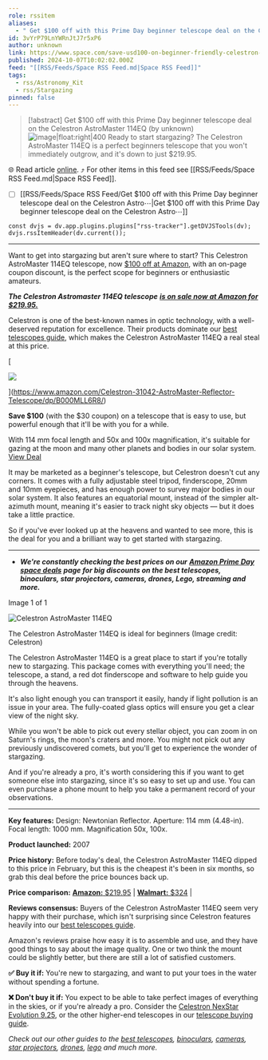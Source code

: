 ```yaml
---
role: rssitem
aliases:
  - " Get $100 off with this Prime Day beginner telescope deal on the Celestron AstroMaster 114EQ "
id: 3vYrP79LnYWRnJtJ7r5xP6
author: unknown
link: https://www.space.com/save-usd100-on-beginner-friendly-celestron-astromaster-114eq-at-amazon-prime-day-october-2024
published: 2024-10-07T10:02:02.000Z
feed: "[[RSS/Feeds/Space RSS Feed.md|Space RSS Feed]]"
tags:
  - rss/Astronomy_Kit
  - rss/Stargazing
pinned: false
---
```


> [!abstract]  Get $100 off with this Prime Day beginner telescope deal on the Celestron AstroMaster 114EQ  (by unknown)
> ![image|float:right|400](https://cdn.mos.cms.futurecdn.net/4NgoEMy3qf4NU2AHuPsXmF.jpg) Ready to start stargazing? The Celestron AstroMaster 114EQ is a perfect beginners telescope that you won't immediately outgrow, and it's down to just $219.95.

🌐 Read article [online](https://www.space.com/save-usd100-on-beginner-friendly-celestron-astromaster-114eq-at-amazon-prime-day-october-2024). ⤴ For other items in this feed see [[RSS/Feeds/Space RSS Feed.md|Space RSS Feed]].

- [ ] [[RSS/Feeds/Space RSS Feed/Get $100 off with this Prime Day beginner telescope deal on the Celestron Astro⋯|Get $100 off with this Prime Day beginner telescope deal on the Celestron Astro⋯]]

~~~dataviewjs
const dvjs = dv.app.plugins.plugins["rss-tracker"].getDVJSTools(dv);
dvjs.rssItemHeader(dv.current());
~~~

- - -

Want to get into stargazing but aren't sure where to start? This Celestron AstroMaster 114EQ telescope, now [$100 off at Amazon](https://www.amazon.com/Celestron-31042-AstroMaster-Reflector-Telescope/dp/B000MLL6R8/), with an on-page coupon discount, is the perfect scope for beginners or enthusiastic amateurs.

_**The Celestron Astromaster 114EQ telescope**_ [_**is on sale now at Amazon for $219.95.**_](https://www.amazon.com/Celestron-31042-AstroMaster-Reflector-Telescope/dp/B000MLL6R8/)

Celestron is one of the best-known names in optic technology, with a well-deserved reputation for excellence. Their products dominate our [best telescopes guide](https://www.space.com/15693-telescopes-beginners-telescope-reviews-buying-guide.html), which makes the Celestron AstroMaster 114EQ a real steal at this price.[](https://www.amazon.com/Celestron-31042-AstroMaster-Reflector-Telescope/dp/B000MLL6R8/)

[

![](https://cdn.mos.cms.futurecdn.net/WACNdiWczxPF6TrMK7sE7U.jpg)







](https://www.amazon.com/Celestron-31042-AstroMaster-Reflector-Telescope/dp/B000MLL6R8/)

[](https://www.amazon.com/Celestron-31042-AstroMaster-Reflector-Telescope/dp/B000MLL6R8/)**Save $100** (with the $30 coupon) on a telescope that is easy to use, but powerful enough that it'll be with you for a while.

With 114 mm focal length and 50x and 100x magnification, it's suitable for gazing at the moon and many other planets and bodies in our solar system.  
[View Deal](https://www.amazon.com/Celestron-31042-AstroMaster-Reflector-Telescope/dp/B000MLL6R8/)

It may be marketed as a beginner's telescope, but Celestron doesn't cut any corners. It comes with a fully adjustable steel tripod, finderscope, 20mm and 10mm eyepieces, and has enough power to survey major bodies in our solar system. It also features an equatorial mount, instead of the simpler alt-azimuth mount, meaning it's easier to track night sky objects — but it does take a little practice.

So if you've ever looked up at the heavens and wanted to see more, this is the deal for you and a brilliant way to get started with stargazing.

---

- _**We're constantly checking the best prices on our**_ [_**Amazon Prime Day space deals**_](https://www.space.com/amazon-prime-day-space-deals) _**page for big discounts on the best telescopes, binoculars, star projectors, cameras, drones, Lego, streaming and more.**_

Image 1 of 1

![Celestron AstroMaster 114EQ](https://cdn.mos.cms.futurecdn.net/87KRYZ2rtY4TcPzN3YsKCK.jpg)

The Celestron AstroMaster 114EQ is ideal for beginners (Image credit: Celestron)

The Celestron AstroMaster 114EQ is a great place to start if you're totally new to stargazing. This package comes with everything you'll need; the telescope, a stand, a red dot finderscope and software to help guide you through the heavens.

It's also light enough you can transport it easily, handy if light pollution is an issue in your area. The fully-coated glass optics will ensure you get a clear view of the night sky.

While you won't be able to pick out every stellar object, you can zoom in on Saturn's rings, the moon's craters and more. You might not pick out any previously undiscovered comets, but you'll get to experience the wonder of stargazing.

And if you're already a pro, it's worth considering this if you want to get someone else into stargazing, since it's so easy to set up and use. You can even purchase a phone mount to help you take a permanent record of your observations.

---

**Key features:** Design: Newtonian Reflector. Aperture: 114 mm (4.48-in). Focal length: 1000 mm. Magnification 50x, 100x.

**Product launched:** 2007

**Price history:** Before today's deal, the Celestron AstroMaster 114EQ dipped to this price in February, but this is the cheapest it's been in six months, so grab this deal before the price bounces back up.

**Price comparison:** [**Amazon:** $219.95](https://www.amazon.com/Celestron-31042-AstroMaster-Reflector-Telescope/dp/B000MLL6R8/) | [**Walmart:** $324](https://www.walmart.com/ip/Celestron-AstroMaster-114EQ-Newtonian-Telescope-Reflector-Beginners-Fully-Coated-Glass-Optics-Adjustable-Height-Tripod-Bonus-Astronomy-Software-Packa/918109902) |

**Reviews consensus:** Buyers of the Celestron AstroMaster 114EQ seem very happy with their purchase, which isn't surprising since Celestron features heavily into our [best telescopes guide](https://www.space.com/15693-telescopes-beginners-telescope-reviews-buying-guide.html).

Amazon's reviews praise how easy it is to assemble and use, and they have good things to say about the image quality. One or two think the mount could be slightly better, but there are still a lot of satisfied customers.

**✅ Buy it if:** You're new to stargazing, and want to put your toes in the water without spending a fortune.

**❌ Don't buy it if:** You expect to be able to take perfect images of everything in the skies, or if you're already a pro. Consider the [Celestron NexStar Evolution 9.25](https://www.amazon.com/Celestron-NexStar-Evolution-Schmidt-Cassegrain-Telescope/dp/B00K6E1VUS/), or the other higher-end telescopes in our [telescope buying guide](https://www.space.com/15693-telescopes-beginners-telescope-reviews-buying-guide.html).

_Check out our other guides to the_ [_best telescopes_](https://www.space.com/15693-telescopes-beginners-telescope-reviews-buying-guide.html)_,_ [_binoculars_](https://www.space.com/26021-best-binoculars.html)_,_ [_cameras_](https://www.space.com/best-cameras)_,_ [_star projectors_](https://www.space.com/best-star-projectors)_,_ [_drones_](https://www.space.com/best-drones)_,_ [_lego_](https://www.space.com/best-lego-space-sets) _and much more._
